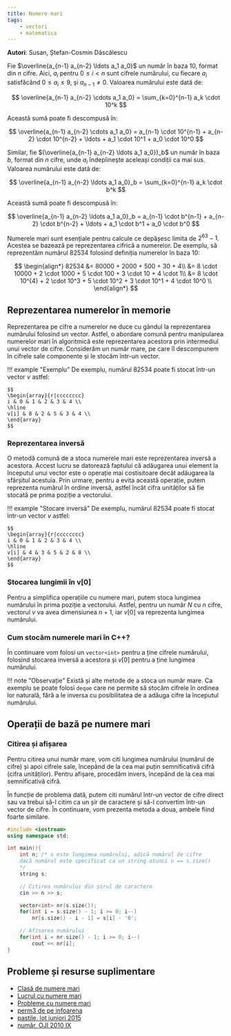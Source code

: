 ```yaml
---
title: Numere mari
tags:
    - vectori
    - matematica
---
```


**Autori**: Susan, Ștefan-Cosmin Dăscălescu

Fie $\overline{a_{n-1} a_{n-2} \ldots a_1 a_0}$ un număr în baza $10$, format
din $n$ cifre. Aici, $a_i$ pentru $0 \leq i < n$ sunt cifrele numărului, cu
fiecare $a_i$ satisfăcând $0 \leq a_i \leq 9$, și $a_{n-1} \neq 0$. Valoarea
numărului este dată de:

$$
\overline{a_{n-1} a_{n-2} \cdots a_1 a_0} = \sum_{k=0}^{n-1} a_k \cdot 10^k
$$

Această sumă poate fi descompusă în:

$$
\overline{a_{n-1} a_{n-2} \cdots a_1 a_0} = a_{n-1} \cdot 10^{n-1} + a_{n-2}
\cdot 10^{n-2} + \ldots + a_1 \cdot 10^1 + a_0 \cdot 10^0
$$

Similar, fie $(\overline{a_{n-1} a_{n-2} \ldots a_1 a_0})_b$ un număr în baza
$b$, format din $n$ cifre, unde $a_i$ îndeplinește aceleași condiții ca mai sus.
Valoarea numărului este dată de:

$$
\overline{a_{n-1} a_{n-2} \ldots a_1 a_0}_b = \sum_{k=0}^{n-1} a_k \cdot b^k
$$

Această sumă poate fi descompusă în:

$$
\overline{a_{n-1} a_{n-2} \ldots a_1 a_0}_b = a_{n-1} \cdot b^{n-1} + a_{n-2}
\cdot b^{n-2} + \ldots + a_1 \cdot b^1 + a_0 \cdot b^0
$$

Numerele mari sunt esențiale pentru calcule ce depășesc limita de $2^{63} - 1$.
Acestea se bazează pe reprezentarea cifrică a numerelor. De exemplu, să
reprezentăm numărul $82534$ folosind definiția numerelor în baza $10$:

$$
\begin{align*}
82534 &= 80000 + 2000 + 500 + 30 + 4\\
&= 8 \cdot 10000 + 2 \cdot 1000 + 5 \cdot 100 + 3 \cdot 10 + 4 \cdot 1\\
&= 8 \cdot 10^{4} + 2 \cdot 10^3 + 5 \cdot 10^2 + 3 \cdot 10^1 + 4 \cdot 10^0 \\
\end{align*}
$$

## Reprezentarea numerelor în memorie

Reprezentarea pe cifre a numerelor ne duce cu gândul la reprezentarea numărului
folosind un vector. Astfel, o abordare comună pentru manipularea numerelor mari
în algoritmică este reprezentarea acestora prin intermediul unui vector de
cifre. Considerăm un număr mare, pe care îl descompunem în cifrele sale
componente și le stocăm într-un vector.

!!! example "Exemplu"
    De exemplu, numărul $82534$ poate fi stocat într-un vector $v$ astfel:

    $$
    \begin{array}{r|cccccccc}
    i & 0 & 1 & 2 & 3 & 4 \\
    \hline
    v[i] & 8 & 2 & 5 & 3 & 4 \\
    \end{array}
    $$

### Reprezentarea inversă

O metodă comună de a stoca numerele mari este reprezentarea inversă a acestora. Accest lucru se datorează faptului că adăugarea unui element la începutul unui vector este o operație mai costisitoare decât adăugarea la sfârșitul acestuia. Prin urmare, pentru a evita această operație, putem reprezenta numărul în ordine inversă, astfel încât cifra unităților să fie stocată pe prima poziție a vectorului.

!!! example "Stocare inversă"
    De exemplu, numărul $82534$ poate fi stocat într-un vector $v$ astfel:

    $$
    \begin{array}{r|cccccccc}
    i & 0 & 1 & 2 & 3 & 4 \\
    \hline
    v[i] & 4 & 3 & 5 & 2 & 8 \\
    \end{array}
    $$

<!--
Fie un număr natural $N$ cu cifrele $\overline{a_{n-1} a_{n-2} \ldots a_1 a_0}
$ în baza 10. Reprezentarea inversă a lui $N$ într-un vector $v$ de dimensiune
$n$ este definită astfel:

$$
v[i] = a_{n-i},\,\forall\ 0 \leq i < n
$$

unde $n$ este numărul de cifre ale numărului natural $N$, iar $v[0]$ reprezintă
cifra unităților, $v[1]$ cifra zecilor ș.a.m.d.

!!! note "Observație"

    Numerotarea cifrelor de la coadă, ca în exemplul anterior, este opțională, dar
    este indicată pentru simplificare, deoarece este mult mai simplu să efectuăm
    operațiile dacă păstrăm numărul în memorie în ordine inversă față de cum l-am
    scrie în mod obișnuit. Practic, adăugarea unor valori la pozițiile mai
    nesemnificative este o operație mult mai des întâlnită decât adăugarea la
    începutul numărului, iar când e nevoie, putem crește lungimea numărului plasând
    noua cifră pe poziția $n$, $v[n]$ ținând această valoare.

-->

### Stocarea lungimii în **v[0]**

Pentru a simplifica operațiile cu numere mari, putem stoca lungimea numărului în prima poziție a vectorului. Astfel, pentru un număr $N$ cu $n$ cifre, vectorul $v$ va avea dimensiunea $n+1$, iar $v[0]$ va reprezenta lungimea numărului.

### Cum stocăm numerele mari în C++?

În continuare vom folosi un `vector<int>` pentru a ține cifrele numărului, folosind stocarea inversă a acestora și $v[0]$ pentru a ține lungimea numărului.

!!! note "Observație"
    Există și alte metode de a stoca un număr mare. Ca exemplu se poate folosi `deque` care ne permite să stocăm cifrele în ordinea lor naturală, fără a le inversa cu posibilitatea de a adăuga cifre la începutul numărului.

## Operații de bază pe numere mari

### Citirea și afișarea

Pentru citirea unui număr mare, vom citi lungimea numărului (numărul de cifre)
și apoi cifrele sale, începând de la cea mai puțin semnificativă cifră (cifra
unităților). Pentru afișare, procedăm invers, începând de la cea mai
semnificativă cifră.

În funcție de problema dată, putem citi numărul într-un vector de cifre direct sau va trebui să-l citim ca un șir de caractere și să-l convertim într-un vector de cifre. În continuare, vom prezenta metoda a doua, ambele fiind foarte similare.

```cpp
#include <iostream>
using namespace std;

int main(){
    int n; /* n este lungimea numărului, adică numărul de cifre
    dacă numărul este specificat ca un string atunci n == s.size()
    */
    string s;

    // Citirea numărului din șirul de caractere
    cin >> n >> s;

    vector<int> nr(s.size());
    for(int i = s.size() - 1; i >= 0; i--)
        nr[s.size() - i - 1] = s[i] - '0';

    // Afisarea numărului
    for(int i = nr.size() - 1; i >= 0; i--)
        cout << nr[i];
}
```

## Probleme și resurse suplimentare

* [Clasă de numere mari](https://github.com/stefdasca/CompetitiveProgramming/blob/master/Algorithms/bigints.cpp)
* [Lucrul cu numere mari](https://infoarena.ro/lucrul-cu-nr-mari)
* [Probleme cu numere mari](https://kilonova.ro/tags/379)
* [perm3 de pe infoarena](https://www.infoarena.ro/problema/perm3)
* [pastile, lot juniori 2015](https://kilonova.ro/problems/1663)
* [număr, OJI 2010 IX](https://kilonova.ro/problems/794)
